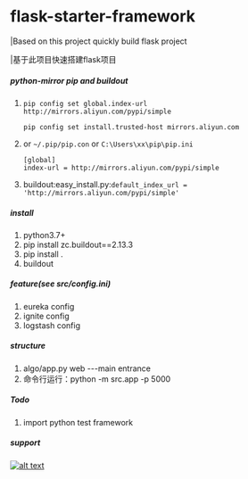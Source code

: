 # flask-starter-framework

|Based on this project quickly build flask project

|基于此项目快速搭建flask项目

##### python-mirror pip and  buildout
1. `pip config set global.index-url http://mirrors.aliyun.com/pypi/simple`

   `pip config set install.trusted-host mirrors.aliyun.com`

1. or `~/.pip/pip.con` or `C:\Users\xx\pip\pip.ini`

    ```
   [global]
    index-url = http://mirrors.aliyun.com/pypi/simple
   ```

1. buildout:easy_install.py:`default_index_url = 'http://mirrors.aliyun.com/pypi/simple'`

##### install
1. python3.7+
1. pip install zc.buildout==2.13.3
1. pip install .
1. buildout

##### feature(see src/config.ini)
1. eureka config
1. ignite config
1. logstash config

##### structure
1. algo/app.py web ---main entrance
2. 命令行运行：python -m src.app -p 5000


##### Todo
1. import python test framework


##### support
[![alt text](/image/jetbrains.png "FlaskStarter")](https://www.jetbrains.com/?from=FlaskStarter)

